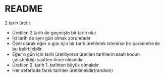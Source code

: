 # README

2 tarih üretir.

* Üretilen 2 tarih de geçmişte bir tarih olur
* İki tarih de aynı gün olmak zorundadır
* Özel olarak eğer o gün için bir tarih üretilmek istenirse bir parametre ile bu belirtilebilir.
* Eğer o gün için tarih üretiliyorsa üretilen tarihlerin saati kodun çalıştırıldığı saatten önce olmalıdır 
* Üretilen 2. tarih 1. tarihten büyük olmalıdır
* Her seferinde farklı tarihler üretilmelidir(random)

